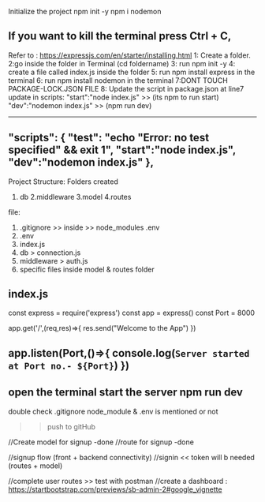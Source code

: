Initialize the project
npm init -y
npm i nodemon

If you want to  kill the terminal press Ctrl + C,
----------------
Refer to : https://expressjs.com/en/starter/installing.html
1: Create a folder.
2:go inside the folder in Terminal (cd foldername)
3: run npm init -y
4: create a file called index.js inside the folder
5: run npm install express in the terminal
6: run npm install nodemon in the terminal
7:DONT TOUCH PACKAGE-LOCK.JSON FILE
8: Update the script in package.json at line7
update in scripts:
"start":"node index.js"     >> (its npm to run start)
"dev":"nodemon index.js"    >> (npm run dev)

----
"scripts": {
    "test": "echo \"Error: no test specified\" && exit 1",
    "start":"node index.js",
    "dev":"nodemon index.js"
  },
-------------------------------------

Project Structure:
Folders created
1. db
2.middleware
3.model
4.routes

file:
1. .gitignore >> inside >>  node_modules  .env
2. .env
3. index.js
4. db > connection.js
5. middleware > auth.js
6. specific files inside model & routes folder


index.js 
------------------------
const express = require('express')
const app = express()
const Port = 8000

app.get('/',(req,res)=>{
    res.send("Welcome to the App")
})

app.listen(Port,()=>{
    console.log(`Server started at Port no.- ${Port}`)
})
-------------------------
open the terminal
start the server
npm run dev
----------------------
double check  .gitignore
node_module & .env is mentioned or not
>> push to gitHub

//Create model for signup -done
//route for signup -done

//signup flow (front + backend connectivity)
//signin << token will b needed (routes + model)

//complete user routes >> test with postman
//create a dashboard : https://startbootstrap.com/previews/sb-admin-2#google_vignette

<!--  const nextBatchNumber = async (req, res) => {
try {
     const lastBatch = await Batch.findOne().sort({ createdAt: -1 });
     let nextBatchNo = "BATCH-001";
     if (lastBatch && lastBatch.batchNumber) {
       const parts = lastBatch.batchNumber.split("-");
       const lastNumber = parseInt(parts[1], 10);

       if (!isNaN(lastNumber)) {
         const newNumber = lastNumber + 1;
         nextBatchNo = `BATCH-${String(newNumber).padStart(3, "0")}`;
       }
     }
     res.status(200).send({ nextBatchNo });
   } catch (err) {
     console.error("Error fetching next batch number:", err);
     res.status(500).send({ message: "Internal Server Error" });
   }
 } -->

